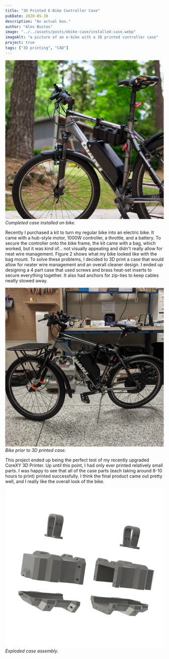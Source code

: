 ```yaml
---
title: "3D Printed E-Bike Controller Case"
pubDate: 2020-05-30
description: "An actual box."
author: "Alex Bustos"
image: "../../assets/posts/ebike-case/installed-case.webp"
imageAlt: "a picture of an e-bike with a 3D printed controller case"
project: true
tags: ["3D printing", "CAD"]
---
```


![a picture of an e-bike with a 3D printed controller case](../../assets/posts/ebike-case/installed-case.webp)
_Completed case installed on bike._

Recently I purchased a kit to turn my regular bike into an electric bike. It came with a hub-style motor, 1000W controller, a throttle, and a battery. To secure the controller onto the bike frame, the kit came with a bag, which worked, but it was kind of... not visually appealing and didn't really allow for neat wire management. Figure 2 shows what my bike looked like with the bag mount. To solve these problems, I decided to 3D print a case that would allow for neater wire management and an overall cleaner design. I ended up designing a 4 part case that used screws and brass heat-set inserts to secure everything together. It also had anchors for zip-ties to keep cables neatly stowed away.

![a picture of an e-bike without a 3D printed controller case](../../assets/posts/ebike-case/old-bike.webp)
_Bike prior to 3D printed case._

This project ended up being the perfect test of my recently upgraded CoreXY 3D Printer. Up until this point, I had only ever printed relatively small parts. I was happy to see that all of the case parts (each taking around 8-10 hours to print) printed successfully. I think the final product came out pretty well, and I really like the overall look of the bike.

![an exploded view of a 3D printed e-bike controller case](../../assets/posts/ebike-case/exploded-case-render.webp)
_Exploded case assembly._
